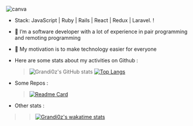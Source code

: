 
![canva](https://user-images.githubusercontent.com/114248080/214158052-55f8f84d-913b-47a9-9a83-f89652376962.png)
- Stack: JavaScript | Ruby | Rails | React | Redux | Laravel. !
- 👯 I’m a software developer with a lot of experience in pair programming and remoting programming 
- 💬 My motivation is to make technology easier for everyone
- Here are some stats about my activities on Github :
 
  > ![Grandi0z's GitHub stats](https://github-readme-stats.vercel.app/api?username=Grandi0z&theme=merko&show_icons=true&card_width=350)
  > [![Top Langs](https://github-readme-stats.vercel.app/api/top-langs/?username=Grandi0z&theme=merko&show_icons=true&layout=compact&langs_count=8&card_width=350)](https://github.com/Grandi0z/github-readme-stats)
- Some Repos :
  > [![Readme Card](https://github-readme-stats.vercel.app/api/pin/?username=Grandi0z&repo=To_Do_List_rep&theme=merko&show_icons=true)](https://github.com/Grandi0z/github-readme-stats)
- Other stats :
 > > [![Grandi0z's wakatime stats](https://github-readme-stats.vercel.app/api/wakatime?username=Grandi0z&theme=merko&show_icons=true)](https://github.com/Grandi0z/github-readme-stats)
  
 
  
